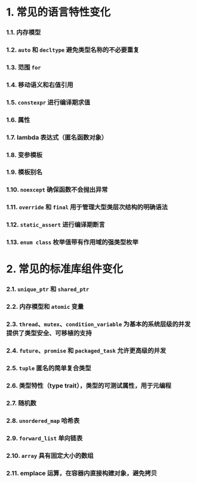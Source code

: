 # 1. 常见的语言特性变化

### 1.1. 内存模型

### 1.2. `auto` 和 `decltype` 避免类型名称的不必要重复

### 1.3. 范围 `for` 

### 1.4. 移动语义和右值引用

### 1.5. `constexpr` 进行编译期求值

### 1.6. 属性

### 1.7. lambda 表达式（匿名函数对象）

### 1.8. 变参模板

### 1.9. 模板别名

### 1.10. `noexcept` 确保函数不会抛出异常

### 1.11. `override` 和 `final` 用于管理大型类层次结构的明确语法

### 1.12. `static_assert` 进行编译期断言

### 1.13. `enum class` 枚举值带有作用域的强类型枚举

# 2. 常见的标准库组件变化

### 2.1. `unique_ptr` 和 `shared_ptr`

### 2.2. 内存模型和 `atomic` 变量

### 2.3. `thread`、`mutex`、`condition_variable` 为基本的系统层级的并发提供了类型安全、可移植的支持

### 2.4. `future`、`promise` 和 `packaged_task` 允许更高级的并发

### 2.5. `tuple` 匿名的简单复合类型

### 2.6. 类型特性（type trait），类型的可测试属性，用于元编程

### 2.7. 随机数

### 2.8. `unordered_map` 哈希表

### 2.9. `forward_list` 单向链表

### 2.10. `array` 具有固定大小的数组

### 2.11. emplace 运算，在容器内直接构建对象，避免拷贝
